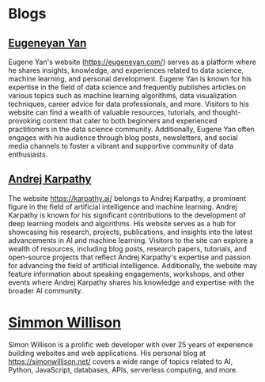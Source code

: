 # Blogs

## [Eugeneyan Yan ](https://eugeneyan.com/)

Eugene Yan's website (https://eugeneyan.com/) serves as a platform where he shares insights, knowledge, and experiences related to data science, machine learning, and personal development. Eugene Yan is known for his expertise in the field of data science and frequently publishes articles on various topics such as machine learning algorithms, data visualization techniques, career advice for data professionals, and more. Visitors to his website can find a wealth of valuable resources, tutorials, and thought-provoking content that cater to both beginners and experienced practitioners in the data science community. Additionally, Eugene Yan often engages with his audience through blog posts, newsletters, and social media channels to foster a vibrant and supportive community of data enthusiasts.

## [Andrej Karpathy](https://karpathy.ai/)

The website https://karpathy.ai/ belongs to Andrej Karpathy, a prominent figure in the field of artificial intelligence and machine learning. Andrej Karpathy is known for his significant contributions to the development of deep learning models and algorithms. His website serves as a hub for showcasing his research, projects, publications, and insights into the latest advancements in AI and machine learning. Visitors to the site can explore a wealth of resources, including blog posts, research papers, tutorials, and open-source projects that reflect Andrej Karpathy's expertise and passion for advancing the field of artificial intelligence. Additionally, the website may feature information about speaking engagements, workshops, and other events where Andrej Karpathy shares his knowledge and expertise with the broader AI community.



# [Simmon Willison](https://simonwillison.net)


Simon Willison is a prolific web developer with over 25 years of experience building websites and web applications. His personal blog at https://simonwillison.net/ covers a wide range of topics related to AI, Python, JavaScript, databases, APIs, serverless computing, and more. 
